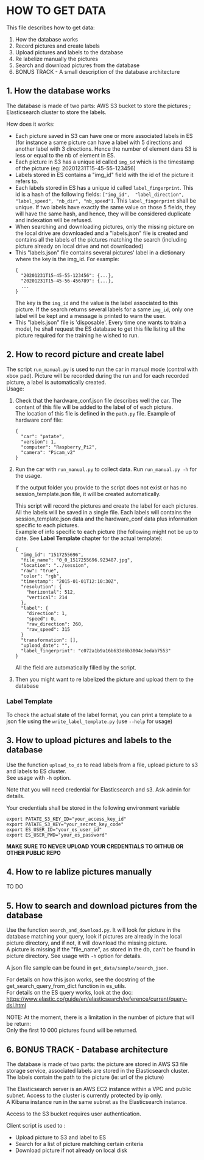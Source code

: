 # HOW TO GET DATA

This file describes how to get data:
1. How the database works
2. Record pictures and create labels
3. Upload pictures and labels to the database
4. Re labelize manually the pictures
5. Search and download pictures from the database
6. BONUS TRACK - A small description of the database architecture


## 1. How the database works

The database is made of two parts: AWS S3 bucket to store the pictures ; Elasticsearch cluster to store the labels.  

How does it works:  
- Each picture saved in S3 can have one or more associated labels in ES (for instance a same picture can have a label 
with 5 directions and another label with 3 directions. Hence the number of element dans S3 is less or equal to the nb
of element in ES.
- Each picture in S3 has a unique id called `img_id` which is the timestamp of the picture
(eg: 20201231T15-45-55-123456)
- Labels stored in ES contains a "img_id" field with the id of the picture it refers to.
- Each labels stored in ES has a unique id called `label_fingerprint`. This id is a hash of the following fields: `["img_id", 
"label_direction", "label_speed", "nb_dir", "nb_speed"]`. This `label_fingerprint` shall be unique. 
If two labels have exactly the same value on those 5 fields, they will have the same hash, and hence, they will be
 considered duplicate and indexation will be refused.
- When searching and downloading pictures, only the missing picture on the local drive are downloaded and a 
"labels.json" file is created and contains all the labels of the pictures matching the search (including picture already
 on local drive and not downloaded) 
- This "labels.json" file contains several pictures' label in a dictionary where the key is the img_id. For example:  
  ```
  {
    "20201231T15-45-55-123456": {...},
    "20201231T15-45-56-456789": {...},
    ...
  }
  ```
  The key is the `img_id` and the value is the label associated to this picture. If the search returns several labels 
  for a same `img_id`, only one label will be kept and a message is printed to warn the user.
- This "labels.json" file is 'disposable'. Every time one wants to train a model, he shall request the ES database to 
get this file listing all the picture required for the training he wished to run.


## 2. How to record picture and create label

The script `run_manual.py` is used to run the car in manual mode (control with xbox pad). Picture will be recorded
during the run and for each recorded picture, a label is automatically created.  
Usage:
1. Check that the hardware_conf.json file describes well the car. The content of this file will be added to the label of
   of each picture.  
   The location of this file is defined in the `path.py` file.
   Example of hardware conf file:
   ```
   {
     "car": "patate",
     "version": 1,
     "computer": "Raspberry_Pi2",
     "camera": "Picam_v2"
   }
   ```
2. Run the car with `run_manual.py` to collect data. Run `run_manual.py -h` for the usage.   
  
   If the output folder you provide to the script does not exist or has no session_template.json file,
   it will be created automatically.
     
   This script will record the pictures and create the label for each pictures. All the labels will be saved in a single 
file. Each labels will contains the session_template.json data and the hardware_conf data plus information specific 
to each pictures.  
Example of info specific to each picture
 (the following might not be up to date. See **Label Template** chapter for the actual template):
   ```
   {
     "img_id": "1517255696",
     "file_name": "0_0_1517255696.923487.jpg",
     "location": "../session",
     "raw": "true",
     "color": "rgb",
     "timestamp": "2015-01-01T12:10:30Z",
     "resolution": {
       "horizontal": 512,
       "vertical": 214
     },
     "label": {
       "direction": 1,
       "speed": 0,
       "raw_direction": 260,
       "raw_speed": 315
     }
     "transformation": [],
     "upload_date": "",
     "label_fingerprint": "c072a1b9a16b633d6b3004c3edab7553"
   }
   ```
   All the field are automatically filled by the script.
3. Then you might want to re labelized the picture and upload them to the database

### Label Template

To check the actual state of the label format, you can print a template to a json file using the 
`write_label_template.py` (use `--help` for usage)


## 3. How to upload pictures and labels to the database 

Use the function `upload_to_db` to read labels from a file, upload picture to s3 and labels to ES cluster.  
See usage with `-h` option.

Note that you will need credential for Elasticsearch and s3. Ask admin for details.

Your credentials shall be stored in the following environment variable
```
export PATATE_S3_KEY_ID="your_access_key_id"
export PATATE_S3_KEY="your_secret_key_code"
export ES_USER_ID="your_es_user_id"
export ES_USER_PWD="your_es_password"
```
**MAKE SURE TO NEVER UPLOAD YOUR CREDENTIALS TO GITHUB OR OTHER PUBLIC REPO**


## 4. How to re lablize pictures manually

TO DO

## 5. How to search and download pictures from the database

Use the function `search_and_download.py`. It will look for picture in the database matching your query, look if 
pictures are already in the local picture directory, and if not, it will download the missing picture.  
A picture is missing if the "file_name", as stored in the db, can't be found in picture directory.
See usage with `-h` option for details.

A json file sample can be found in `get_data/sample/search_json`.

For details on how this json works, see the docstring of the get_search_query_from_dict function in es_utils.  
For details on the ES query works, look at the doc: https://www.elastic.co/guide/en/elasticsearch/reference/current/query-dsl.html

NOTE: At the moment, there is a limitation in the number of picture that will be return:  
Only the first 10 000 pictures found will be returned.


## 6. BONUS TRACK - Database architecture
The database is made of two parts: the picture are stored in AWS S3 file storage service, associated labels are stored
in the Elasticsearch cluster.
The labels contain the path to the picture (ie: url of the picture)

The Elasticsearch server is an AWS EC2 instance within a VPC and public subnet. Access to the cluster is currently 
protected by ip only.  
A Kibana instance run in the same subnet as the Elasticsearch instance.  

Access to the S3 bucket requires user authentication.

Client script is used to :  
- Upload picture to S3 and label to ES
- Search for a list of picture matching certain criteria
- Download picture if not already on local disk
 
